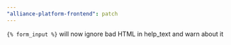 ```yaml
---
"alliance-platform-frontend": patch
---
```


`{% form_input %}` will now ignore bad HTML in help_text and warn about it
